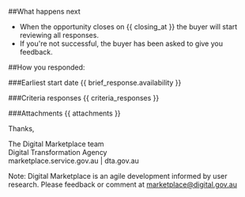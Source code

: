 ##What happens next
- When the opportunity closes on {{ closing_at }} the buyer will start reviewing all responses.
- If you're not successful, the buyer has been asked to give you feedback.
  
##How you responded:

###Earliest start date
{{ brief_response.availability }}

###Criteria responses
{{ criteria_responses }}

###Attachments
{{ attachments }}


Thanks,

The Digital Marketplace team  
Digital Transformation Agency  
marketplace.service.gov.au | dta.gov.au

Note: Digital Marketplace is an agile development informed by user research. Please feedback or comment at [marketplace@digital.gov.au](mailto:marketplace@digital.gov.au)
